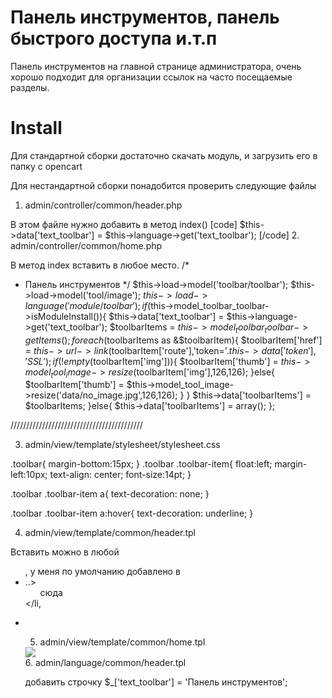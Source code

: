 Панель инструментов, панель быстрого доступа и.т.п
================

Панель инструментов на главной странице администратора, очень хорошо подходит для организации ссылок на 
часто посещаемые разделы.

Install
================
Для стандартной сборки достаточно скачать модуль, и загрузить его в папку с opencart

Для нестандартной сборки понадобится проверить следующие файлы

1. admin/controller/common/header.php 

В этом файле нужно добавить в метод index()
[code]
$this->data['text_toolbar'] = $this->language->get('text_toolbar');
[/code]
2. admin/controller/common/home.php

В метод index вставить в любое место.
/*
* Панель инструментов
*/
$this->load->model('toolbar/toolbar');
$this->load->model('tool/image');
$this->load->language('module/toolbar');
if($this->model_toolbar_toolbar->isModuleInstall()){
	$this->data['text_toolbar'] = $this->language->get('text_toolbar');
	$toolbarItems = $this->model_toolbar_toolbar->getItems();
	foreach($toolbarItems as &$toolbarItem){
		$toolbarItem['href'] = $this->url->link($toolbarItem['route'],'token='.$this->data['token'],'SSL');
		if(!empty($toolbarItem['img'])){
			$toolbarItem['thumb'] = $this->model_tool_image->resize($toolbarItem['img'],126,126);
		}else{
			$toolbarItem['thumb'] = $this->model_tool_image->resize('data/no_image.jpg',126,126);
		}
	}
	$this->data['toolbarItems'] = $toolbarItems;
}else{
	$this->data['toolbarItems'] = array();
};

//////////////////////////////////////////

3. admin/view/template/stylesheet/stylesheet.css

.toolbar{
  margin-bottom:15px;
}
.toolbar .toolbar-item{
	float:left;
	margin-left:10px;
	text-align: center;
	font-size:14pt;
}

.toolbar .toolbar-item a{
	text-decoration: none;
}

.toolbar .toolbar-item a:hover{
	text-decoration: underline;
}

4. admin/view/template/common/header.tpl

Вставить можно в любой <ul>, у меня по умолчанию добавлено в <li class="system"><a>..></a><ul> сюда </ul> </li,
<li><a href="<?php echo $toolbar?>"><?php echo $text_toolbar; ?></a></li>

5. admin/view/template/common/home.tpl
  <?php if(!empty($toolbarItems)):?>
  <div class="toolbar">
    <div class="dashboard-heading"> <?php echo $text_toolbar;?> </div>
    <div class="dashboard-content">
        <?php foreach($toolbarItems as $toolbarItem): ?>
          <div class="toolbar-item">
            <a href="<?php echo $toolbarItem['href']; ?>"><img src="<?php echo $toolbarItem['thumb']; ?>" /><br/><?php echo $toolbarItem['title']; ?></a>
          </div>
        <?php endforeach;?>
    </div>
  </div>
  <?php endif; ?>
6. admin/language/common/header.tpl

добавить строчку $_['text_toolbar'] = 'Панель инструментов';